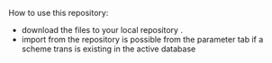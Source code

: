 How to use this repository:

- download the files to your local repository .
- import from the repository is possible from the parameter tab if a scheme trans is existing in the active database 
